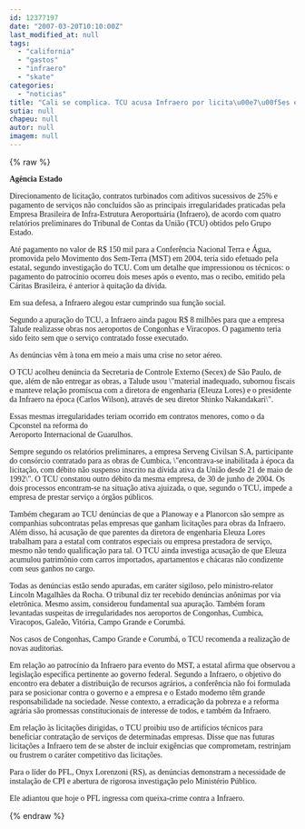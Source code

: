 ```yaml
---
id: 12377197
date: "2007-03-20T10:10:00Z"
last_modified_at: null
tags:
  - "california"
  - "gastos"
  - "infraero"
  - "skate"
categories:
  - "noticias"
title: "Cali se complica. TCU acusa Infraero por licita\u00e7\u00f5es e gastos irregulares, patrocinando at\u00e9 o MST"
sutia: null
chapeu: null
autor: null
imagem: null
---
```

{% raw %}
<p><P><STRONG><FONT face=Verdana>Agência Estado</FONT></STRONG></P></p>
<p><P><FONT face=Verdana>Direcionamento de licitação, contratos turbinados com aditivos sucessivos de 25% e pagamento de serviços não concluídos são as principais irregularidades praticadas pela Empresa Brasileira de Infra-Estrutura Aeroportuária (Infraero), de acordo com quatro relatórios preliminares do Tribunal de Contas da União (TCU) obtidos&nbsp;pelo Grupo Estado. </FONT></P></p>
<p><P><FONT face=Verdana>Até pagamento no valor de R$ 150 mil para a Conferência Nacional Terra e Água, promovida pelo Movimento dos Sem-Terra (MST) em 2004, teria sido efetuado pela estatal, segundo investigação do TCU. Com um detalhe que impressionou os técnicos: o pagamento do patrocínio ocorreu dois meses após o evento, mas o recibo, emitido pela Cáritas Brasileira, é anterior à quitação da dívida. </FONT></P></p>
<p><P><FONT face=Verdana>Em sua defesa, a Infraero alegou estar cumprindo sua função social. </FONT></P></p>
<p><P><FONT face=Verdana>Segundo a apuração do TCU, a Infraero ainda pagou R$ 8 milhões para que a empresa Talude realizasse obras nos aeroportos de Congonhas e Viracopos. O pagamento teria sido feito sem que o serviço contratado fosse executado. </FONT></P></p>
<p><P><FONT face=Verdana>As denúncias vêm à tona em meio a mais uma crise no setor aéreo. </FONT></P></p>
<p><P><FONT face=Verdana>O TCU acolheu denúncia da Secretaria de Controle Externo (Secex) de São Paulo, de que, além de não entregar as obras, a Talude usou \"material inadequado, subornou fiscais e manteve relação promíscua com a diretora de engenharia (Eleuza Lores) e o presidente da Infraero na época (Carlos Wilson), através de seu diretor Shinko Nakandakari\". </FONT></P></p>
<p><P><FONT face=Verdana>Essas mesmas irregularidades teriam ocorrido em contratos menores, como o da Cpconstel na reforma do<BR>Aeroporto Internacional de Guarulhos. </FONT></P></p>
<p><P><FONT face=Verdana>Sempre segundo os relatórios preliminares, a empresa Serveng Civilsan S.A, participante do consórcio contratado para as obras de Cumbica, \"encontrava-se inabilitada à época da licitação, com débito não suspenso inscrito na dívida ativa da União desde 21 de maio de 1992\". O TCU constatou outro débito da mesma empresa, de 30 de junho de 2004. Os dois processos encontram-se na situação ativa ajuizada, o que, segundo o TCU, impede a empresa de prestar serviço a órgãos públicos.</FONT></P></p>
<p><P><FONT face=Verdana>Também chegaram ao TCU denúncias de que a Planoway e a Planorcon são sempre as companhias subcontratas pelas empresas que ganham licitações para obras da Infraero. Além disso, há acusação de que parentes da diretora de engenharia Eleuza Lores trabalham para a estatal com contratos especiais ou empresa prestadora de serviço, mesmo não tendo qualificação para tal. O TCU ainda investiga acusação de que Eleuza acumulou patrimônio com carros importados, apartamentos e chácaras não condizente com seus ganhos no cargo. </FONT></P></p>
<p><P><FONT face=Verdana>Todas as denúncias estão sendo apuradas, em caráter sigiloso, pelo ministro-relator Lincoln Magalhães da Rocha. O tribunal diz ter recebido denúncias anônimas por via eletrônica. Mesmo assim, considerou fundamental sua apuração. Também foram levantadas suspeitas de irregularidades nos aeroportos de Congonhas, Cumbica, Viracopos, Galeão, Vitória, Campo Grande e Corumbá. </FONT></P></p>
<p><P><FONT face=Verdana>Nos casos de Congonhas, Campo Grande e Corumbá, o TCU recomenda a realização de novas auditorias.</FONT></P></p>
<p><P><FONT face=Verdana>Em relação ao patrocínio da Infraero para evento do MST, a estatal afirma que observou a legislação específica pertinente ao governo federal. Segundo a Infraero, o objetivo do encontro era debater a distribuição de recursos agrários, a conferência não foi formulada para se posicionar contra o governo e a empresa e o Estado moderno têm grande responsabilidade na sociedade. Nesse contexto, a erradicação da pobreza e a reforma agrária são promessas constitucionais de interesse de todos, e também da Infraero.</FONT></P></p>
<p><P><FONT face=Verdana>Em relação às licitações dirigidas, o TCU proibiu uso de artifícios técnicos para beneficiar contratação de serviços de determinadas empresas. Disse que nas futuras licitações a Infraero tem de se abster de incluir exigências que comprometam, restrinjam ou frustrem o caráter competitivo das licitações.</FONT></P></p>
<p><P><FONT face=Verdana>Para o líder do PFL, Onyx Lorenzoni (RS), as denúncias demonstram a necessidade de instalação de CPI e abertura de rigorosa investigação pelo Ministério Público. </FONT></P></p>
<p><P><FONT face=Verdana>Ele adiantou que hoje o PFL ingressa com queixa-crime contra a Infraero. </FONT></P> </p>
{% endraw %}